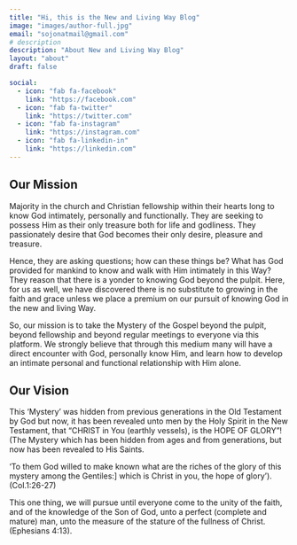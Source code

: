 ```yaml
---
title: "Hi, this is the New and Living Way Blog"
image: "images/author-full.jpg"
email: "sojonatmail@gmail.com"
# description
description: "About New and Living Way Blog"
layout: "about"
draft: false

social:
  - icon: "fab fa-facebook"
    link: "https://facebook.com"
  - icon: "fab fa-twitter"
    link: "https://twitter.com"
  - icon: "fab fa-instagram"
    link: "https://instagram.com"
  - icon: "fab fa-linkedin-in"
    link: "https://linkedin.com"
---
```


## Our Mission

Majority in the church and Christian fellowship within their hearts long to know God intimately, personally and functionally. They are seeking to possess Him as their only treasure both for life and godliness. They passionately desire that God becomes their only desire, pleasure and treasure.

Hence, they are asking questions; how can these things be? What has God provided for mankind to know and walk with Him intimately in this Way? They reason that there is a yonder to knowing God beyond the pulpit.
Here, for us as well, we have discovered there is no substitute to growing in the faith and grace unless we place a premium on our pursuit of knowing God in the new and living Way.

So, our mission is to take the Mystery of the Gospel beyond the pulpit, beyond fellowship and beyond regular meetings to everyone via this platform. We strongly believe that through this medium many will have a direct encounter with God, personally know Him, and learn how to develop an intimate personal and functional relationship with Him alone.

## Our Vision

This ‘Mystery’ was hidden from previous generations in the Old Testament by God but now, it has been revealed unto men by the Holy Spirit in the New Testament, that “CHRIST in You (earthly vessels), is the HOPE OF GLORY”! (The Mystery which has been hidden from ages and from generations, but now has been revealed to His Saints.

‘To them God willed to make known what are the riches of the glory of this mystery among the Gentiles:] which is Christ in you, the hope of glory’). (Col.1:26-27)

This one thing, we will pursue until everyone come to the unity of the faith, and of the knowledge of the Son of God, unto a perfect (complete and mature) man, unto the measure of the stature of the fullness of Christ. (Ephesians 4:13).
